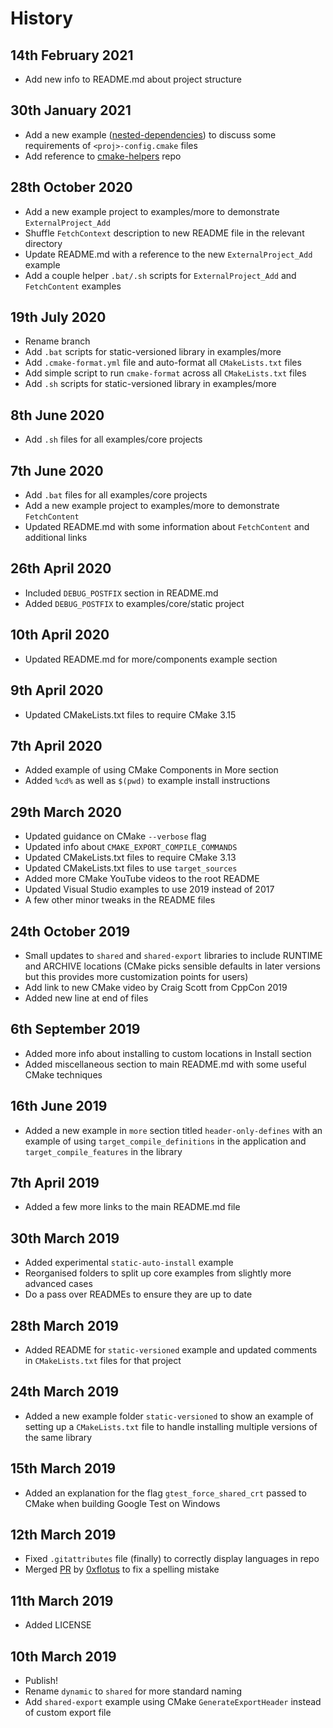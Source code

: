 # History

## 14th February 2021

- Add new info to README.md about project structure

## 30th January 2021

- Add a new example ([nested-dependencies](examples/more/nested-dependencies)) to discuss some requirements of `<proj>-config.cmake` files
- Add reference to [cmake-helpers](https://github.com/pr0g/cmake-helpers) repo

## 28th October 2020

- Add a new example project to examples/more to demonstrate `ExternalProject_Add`
- Shuffle `FetchContext` description to new README file in the relevant directory
- Update README.md with a reference to the new `ExternalProject_Add` example
- Add a couple helper `.bat/.sh` scripts for `ExternalProject_Add` and `FetchContent` examples

## 19th July 2020

- Rename branch
- Add `.bat` scripts for static-versioned library in examples/more
- Add `.cmake-format.yml` file and auto-format all `CMakeLists.txt` files
- Add simple script to run `cmake-format` across all `CMakeLists.txt` files
- Add `.sh` scripts for static-versioned library in examples/more

## 8th June 2020

- Add `.sh` files for all examples/core projects

## 7th June 2020

- Add `.bat` files for all examples/core projects
- Add a new example project to examples/more to demonstrate `FetchContent`
- Updated README.md with some information about `FetchContent` and additional links

## 26th April 2020

- Included `DEBUG_POSTFIX` section in README.md
- Added `DEBUG_POSTFIX` to examples/core/static project

## 10th April 2020

- Updated README.md for more/components example section

## 9th April 2020

- Updated CMakeLists.txt files to require CMake 3.15

## 7th April 2020

- Added example of using CMake Components in More section
- Added `%cd%` as well as `$(pwd)` to example install instructions

## 29th March 2020

- Updated guidance on CMake `--verbose` flag
- Updated info about `CMAKE_EXPORT_COMPILE_COMMANDS`
- Updated CMakeLists.txt files to require CMake 3.13
- Updated CMakeLists.txt files to use `target_sources`
- Added more CMake YouTube videos to the root README
- Updated Visual Studio examples to use 2019 instead of 2017
- A few other minor tweaks in the README files

## 24th October 2019

- Small updates to `shared` and `shared-export` libraries to include RUNTIME and ARCHIVE locations (CMake picks sensible defaults in later versions but this provides more customization points for users)
- Add link to new CMake video by Craig Scott from CppCon 2019
- Added new line at end of files

## 6th September 2019

- Added more info about installing to custom locations in Install section
- Added miscellaneous section to main README.md with some useful CMake techniques

## 16th June 2019

- Added a new example in `more` section titled `header-only-defines` with an example of using `target_compile_definitions` in the application and `target_compile_features` in the library

## 7th April 2019

- Added a few more links to the main README.md file

## 30th March 2019

- Added experimental `static-auto-install` example
- Reorganised folders to split up core examples from slightly more advanced cases
- Do a pass over READMEs to ensure they are up to date

## 28th March 2019

- Added README for `static-versioned` example and updated comments in `CMakeLists.txt` files for that project

## 24th March 2019

- Added a new example folder `static-versioned` to show an example of setting up a `CMakeLists.txt` file to handle installing multiple versions of the same library

## 15th March 2019

- Added an explanation for the flag `gtest_force_shared_crt` passed to CMake when building Google Test on Windows

## 12th March 2019

- Fixed `.gitattributes` file (finally) to correctly display languages in repo
- Merged [PR](https://github.com/pr0g/cmake-examples/pull/3) by [0xflotus](https://github.com/0xflotus) to fix a spelling mistake

## 11th March 2019

- Added LICENSE

## 10th March 2019

- Publish!
- Rename `dynamic` to `shared` for more standard naming
- Add `shared-export` example using CMake `GenerateExportHeader` instead of custom export file
